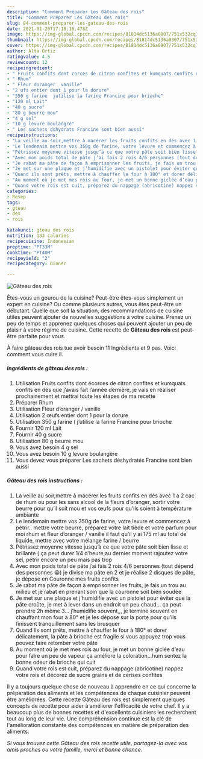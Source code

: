 ```yaml
---
description: "Comment Préparer Les Gâteau des rois"
title: "Comment Préparer Les Gâteau des rois"
slug: 84-comment-preparer-les-gateau-des-rois
date: 2021-01-20T17:18:16.478Z
image: https://img-global.cpcdn.com/recipes/81814dc5136a0807/751x532cq70/gateau-des-rois-photo-principale-de-la-recette.jpg
thumbnail: https://img-global.cpcdn.com/recipes/81814dc5136a0807/751x532cq70/gateau-des-rois-photo-principale-de-la-recette.jpg
cover: https://img-global.cpcdn.com/recipes/81814dc5136a0807/751x532cq70/gateau-des-rois-photo-principale-de-la-recette.jpg
author: Alta Ortiz
ratingvalue: 4.5
reviewcount: 12
recipeingredient:
- " Fruits confits dont corces de citron confites et kumquats confits en ds que javais fait lanne dernire je vais en raliser prochainement et mettrai toute les tapes de ma recette"
- " Rhum"
- " Fleur doranger  vanille"
- "2 ufs entier dont 1 pour la dorure"
- "350 g farine  jutilise la farine Francine pour brioche"
- "120 ml Lait"
- "40 g sucre"
- "80 g beurre mou"
- "4 g sel"
- "10 g levure boulangre"
- " Les sachets dshydrats Francine sont bien aussi"
recipeinstructions:
- "La veille au soir,mettre à macérer les fruits confits en dés avec 1 a 2 cac de rhum ou pour les sans alcool de la fleurs d’oranger, sortir votre beurre pour qu’il soit mou et vos œufs pour qu’ils soient à température ambiante"
- "Le lendemain mettre vos 350g de farine, votre levure et commencez à pétrir.. mettre votre beurre, préparez votre lait tiède et votre parfum pour moi rhum et fleur d’oranger / vanille il faut qu’il y ai 175 ml au total de liquide, mettre avec votre mélange farine / beurre"
- "Pétrissez moyenne vitesse jusqu’à ce que votre pâte soit bien lisse et brillante ( ça peut durer 1/4 d’heure,au dernier moment rajoutez votre sel, pétrir encore un peu mais pas trop"
- "Avec mon poids total de pâte j’ai fais 2 rois 4/6 personnes (tout dépend des personnes 😀) je divise ma pâte en 2 et je réalise 2 disques de pâte, je dépose en Couronne mes fruits confits"
- "Je rabat ma pâte de façon à emprisonner les fruits, je fais un trou au milieu et je rabat en prenant soin que la couronne soit bien soudée"
- "Je met sur une plaque et j’humidifie avec un pistolet pour éviter que la pâte croûte, je met à lever dans un endroit un peu chaud... ça peut prendre 2h même 3... j’humidifie souvent,,, je termine souvent en chauffant mon four à 80° et je les dépose sur la porte pour qu’ils finissent tranquillement sans les brusquer"
- "Quand ils sont prêts, mettre à chauffer le four à 180° et dorer délicatement, la pâte à brioche est fragile si vous appuyez trop vous pouvez faire retomber votre pâte"
- "Au moment où je met mes rois au four, je met un bonne giclée d’eau pour faire un peu de vapeur ça améliore la coloration...hum sentez la bonne odeur de brioche qui cuit"
- "Quand votre rois est cuit, préparez du nappage (abricotine) nappez votre rois et décorez de sucre grains et de cerises confites"
categories:
- Resep
tags:
- gteau
- des
- rois

katakunci: gteau des rois 
nutrition: 133 calories
recipecuisine: Indonesian
preptime: "PT33M"
cooktime: "PT40M"
recipeyield: "2"
recipecategory: Dinner

---
```



![Gâteau des rois](https://img-global.cpcdn.com/recipes/81814dc5136a0807/751x532cq70/gateau-des-rois-photo-principale-de-la-recette.jpg)

Êtes-vous un gourou de la cuisine? Peut-être êtes-vous simplement un expert en cuisine? Ou comme plusieurs autres, vous êtes peut-être un débutant. Quelle que soit la situation, des recommandations de cuisine utiles peuvent ajouter de nouvelles suggestions à votre cuisine. Prenez un peu de temps et apprenez quelques choses qui peuvent ajouter un peu de plaisir à votre régime de cuisine. Cette recette de <strong> Gâteau des rois </strong> est peut-être parfaite pour vous.

<!--inarticleads1-->

À faire gâteau des rois tue avoir besoin 11 Ingrédients et 9 pas. Voici comment vous cuire il.

##### Ingrédients de gâteau des rois :

1. Utilisation  Fruits confits dont écorces de citron confites et kumquats confits en dés que j’avais fait l’année dernière, je vais en réaliser prochainement et mettrai toute les étapes de ma recette
1. Préparer  Rhum
1. Utilisation  Fleur d’oranger / vanille
1. Utilisation 2 œufs entier dont 1 pour la dorure
1. Utilisation 350 g farine ( j’utilise la farine Francine pour brioche
1. Fournir 120 ml Lait
1. Fournir 40 g sucre
1. Utilisation 80 g beurre mou
1. Vous avez besoin 4 g sel
1. Vous avez besoin 10 g levure boulangère
1. Vous devez vous préparer  Les sachets déshydratés Francine sont bien aussi




<!--inarticleads2-->

##### Gâteau des rois instructions :

1. La veille au soir,mettre à macérer les fruits confits en dés avec 1 a 2 cac de rhum ou pour les sans alcool de la fleurs d’oranger, sortir votre beurre pour qu’il soit mou et vos œufs pour qu’ils soient à température ambiante
1. Le lendemain mettre vos 350g de farine, votre levure et commencez à pétrir.. mettre votre beurre, préparez votre lait tiède et votre parfum pour moi rhum et fleur d’oranger / vanille il faut qu’il y ai 175 ml au total de liquide, mettre avec votre mélange farine / beurre
1. Pétrissez moyenne vitesse jusqu’à ce que votre pâte soit bien lisse et brillante ( ça peut durer 1/4 d’heure,au dernier moment rajoutez votre sel, pétrir encore un peu mais pas trop
1. Avec mon poids total de pâte j’ai fais 2 rois 4/6 personnes (tout dépend des personnes 😀) je divise ma pâte en 2 et je réalise 2 disques de pâte, je dépose en Couronne mes fruits confits
1. Je rabat ma pâte de façon à emprisonner les fruits, je fais un trou au milieu et je rabat en prenant soin que la couronne soit bien soudée
1. Je met sur une plaque et j’humidifie avec un pistolet pour éviter que la pâte croûte, je met à lever dans un endroit un peu chaud... ça peut prendre 2h même 3... j’humidifie souvent,,, je termine souvent en chauffant mon four à 80° et je les dépose sur la porte pour qu’ils finissent tranquillement sans les brusquer
1. Quand ils sont prêts, mettre à chauffer le four à 180° et dorer délicatement, la pâte à brioche est fragile si vous appuyez trop vous pouvez faire retomber votre pâte
1. Au moment où je met mes rois au four, je met un bonne giclée d’eau pour faire un peu de vapeur ça améliore la coloration...hum sentez la bonne odeur de brioche qui cuit
1. Quand votre rois est cuit, préparez du nappage (abricotine) nappez votre rois et décorez de sucre grains et de cerises confites




<!--inarticleads1-->

<p>
Il y a toujours quelque chose de nouveau à apprendre en ce qui concerne la préparation des aliments et les compétences de chaque cuisinier peuvent être améliorées. Cette recette Gâteau des rois est simplement quelques concepts de recette pour aider à améliorer l'efficacité de votre chef. Il y a beaucoup plus de bonnes recettes et d'excellents cuisiniers les recherchent tout au long de leur vie. Une compréhension continue est la clé de l'amélioration constante des compétences en matière de préparation des aliments.
</p>

<p>
<i>Si vous trouvez cette Gâteau des rois recette utile, partagez-la avec vos amis proches ou votre famille, merci et bonne chance.</i>
</p>

